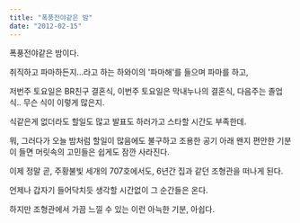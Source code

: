 ```yaml
---
title: "폭풍전야같은 밤"
date: "2012-02-15"
---
```


폭풍전야같은 밤이다.

취직하고 파마하든지...라고 하는 하와이의 '파마해'를 들으며 파마를 하고,

저번주 토요일은 BR친구 결혼식, 이번주 토요일은 막내누나의 결혼식, 다음주는 졸업식.. 무슨 식이 이렇게 많은지.

식같은게 없더라도 할일도 많고 발표도 하러가고 스타할 시간도 부족한데.

뭐, 그러다가 오늘 밤처럼 할일이 많음에도 불구하고 조용한 공기 아래 왠지 편안한 기분이 들면 머릿속의 고민들은 쉽게도 잠깐 사라진다.

이제 정말 곧, 주황불빛 세개의 707호에서도, 6년간 집과 같던 조형관을 떠나게 된다.

언제나 갑자기 들어닥치듯 생각할 시간없이 그 순간들은 온다.

하지만 조형관에서 가끔 느낄 수 있는 이런 아늑한 기분, 아쉽다.
